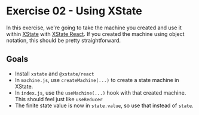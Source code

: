 # Exercise 02 - Using XState

In this exercise, we're going to take the machine you created and use it within [XState](https://xstate.js.org/docs) with [XState React](https://xstate.js.org/docs/packages/xstate-react/). If you created the machine using object notation, this should be pretty straightforward.

## Goals

- Install `xstate` and `@xstate/react`
- In `machine.js`, use `createMachine(...)` to create a state machine in XState.
- In `index.js`, use the `useMachine(...)` hook with that created machine. This should feel just like `useReducer`
- The finite state value is now in `state.value`, so use that instead of `state`.
